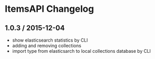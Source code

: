 # ItemsAPI Changelog

## 1.0.3 / 2015-12-04

* show elasticsearch statistics by CLI
* adding and removing collections
* import type from elasticsarch to local collections database by CLI
